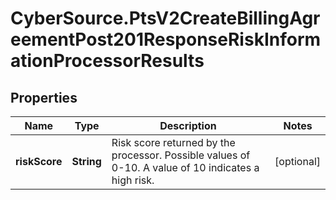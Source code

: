 # CyberSource.PtsV2CreateBillingAgreementPost201ResponseRiskInformationProcessorResults

## Properties
Name | Type | Description | Notes
------------ | ------------- | ------------- | -------------
**riskScore** | **String** | Risk score returned by the processor. Possible values of 0-10. A value of 10 indicates a high risk.  | [optional] 


